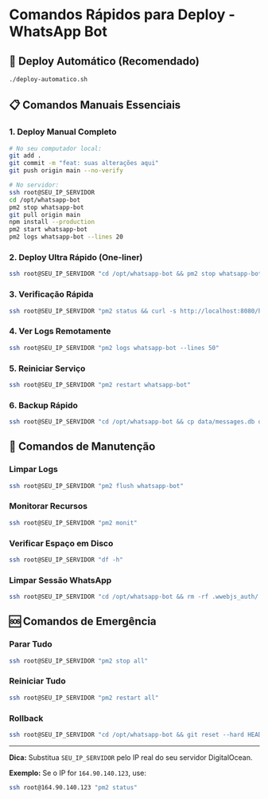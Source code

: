 # Comandos Rápidos para Deploy - WhatsApp Bot

## 🚀 Deploy Automático (Recomendado)
```bash
./deploy-automatico.sh
```

## 📋 Comandos Manuais Essenciais

### 1. Deploy Manual Completo
```bash
# No seu computador local:
git add .
git commit -m "feat: suas alterações aqui"
git push origin main --no-verify

# No servidor:
ssh root@SEU_IP_SERVIDOR
cd /opt/whatsapp-bot
pm2 stop whatsapp-bot
git pull origin main
npm install --production
pm2 start whatsapp-bot
pm2 logs whatsapp-bot --lines 20
```

### 2. Deploy Ultra Rápido (One-liner)
```bash
ssh root@SEU_IP_SERVIDOR "cd /opt/whatsapp-bot && pm2 stop whatsapp-bot && git pull origin main && pm2 start whatsapp-bot"
```

### 3. Verificação Rápida
```bash
ssh root@SEU_IP_SERVIDOR "pm2 status && curl -s http://localhost:8080/health"
```

### 4. Ver Logs Remotamente
```bash
ssh root@SEU_IP_SERVIDOR "pm2 logs whatsapp-bot --lines 50"
```

### 5. Reiniciar Serviço
```bash
ssh root@SEU_IP_SERVIDOR "pm2 restart whatsapp-bot"
```

### 6. Backup Rápido
```bash
ssh root@SEU_IP_SERVIDOR "cd /opt/whatsapp-bot && cp data/messages.db data/messages.db.backup.$(date +%Y%m%d_%H%M%S)"
```

## 🔧 Comandos de Manutenção

### Limpar Logs
```bash
ssh root@SEU_IP_SERVIDOR "pm2 flush whatsapp-bot"
```

### Monitorar Recursos
```bash
ssh root@SEU_IP_SERVIDOR "pm2 monit"
```

### Verificar Espaço em Disco
```bash
ssh root@SEU_IP_SERVIDOR "df -h"
```

### Limpar Sessão WhatsApp
```bash
ssh root@SEU_IP_SERVIDOR "cd /opt/whatsapp-bot && rm -rf .wwebjs_auth/ && pm2 restart whatsapp-bot"
```

## 🆘 Comandos de Emergência

### Parar Tudo
```bash
ssh root@SEU_IP_SERVIDOR "pm2 stop all"
```

### Reiniciar Tudo
```bash
ssh root@SEU_IP_SERVIDOR "pm2 restart all"
```

### Rollback
```bash
ssh root@SEU_IP_SERVIDOR "cd /opt/whatsapp-bot && git reset --hard HEAD~1 && pm2 restart whatsapp-bot"
```

---

**Dica:** Substitua `SEU_IP_SERVIDOR` pelo IP real do seu servidor DigitalOcean.

**Exemplo:** Se o IP for `164.90.140.123`, use:
```bash
ssh root@164.90.140.123 "pm2 status"
```
